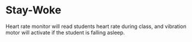 # Stay-Woke
Heart rate monitor will read students heart rate during class, and vibration motor will activate if the student is falling asleep.
